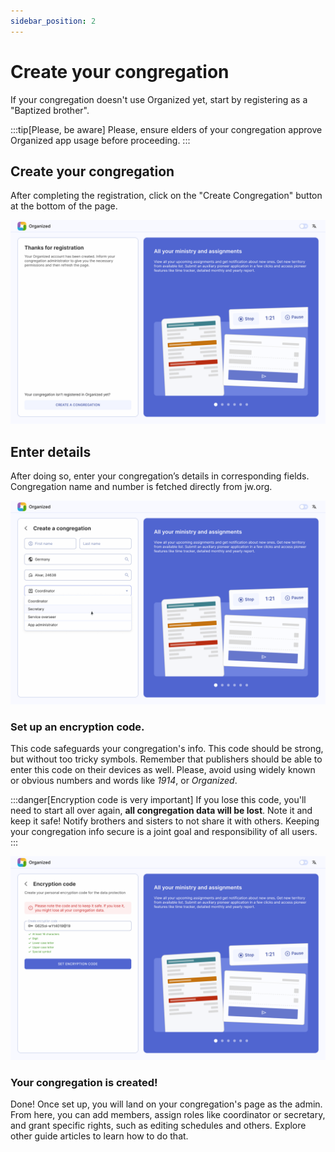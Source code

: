 ```yaml
---
sidebar_position: 2
---
```


# Create your congregation

If your congregation doesn't use Organized yet, start by registering as a "Baptized brother".

:::tip[Please, be aware]
Please, ensure elders of your congregation approve Organized app usage before proceeding.
:::

## Create your congregation

After completing the registration, click on the "Create Congregation" button at the bottom of the page. 

![Create a congregation](./img/create.png)

## Enter details

After doing so, enter your congregation’s details in corresponding fields. Congregation name and number is fetched directly from jw.org.

![Congregation details](./img/details.png)

### Set up an encryption code.

This code safeguards your congregation's info. This code should be strong, but without too tricky symbols. Remember that publishers should be able to enter this code on their devices as well. Please, avoid using widely known or obvious numbers and words like _1914_, or _Organized_. 

:::danger[Encryption code is very important]
If you lose this code, you'll need to start all over again, **all congregation data will be lost**. Note it and keep it safe! Notify brothers and sisters to not share it with others. Keeping your congregation info secure is a joint goal and responsibility of all users.
:::

![Congregation encryption code](./img/encryption.png)

### Your congregation is created!

Done! Once set up, you will land on your congregation's page as the admin. From here, you can add members, assign roles like coordinator or secretary, and grant specific rights, such as editing schedules and others. Explore other guide articles to learn how to do that.